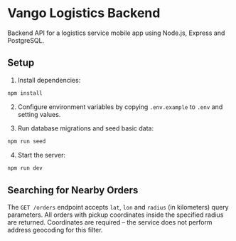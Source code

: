 # Vango Logistics Backend

Backend API for a logistics service mobile app using Node.js, Express and PostgreSQL.

## Setup

1. Install dependencies:
```bash
npm install
```

2. Configure environment variables by copying `.env.example` to `.env` and setting values.

3. Run database migrations and seed basic data:
```bash
npm run seed
```

4. Start the server:
```bash
npm run dev
```


## Searching for Nearby Orders

The `GET /orders` endpoint accepts `lat`, `lon` and `radius` (in
kilometers) query parameters. All orders with pickup coordinates inside
the specified radius are returned. Coordinates are required – the
service does not perform address geocoding for this filter.


